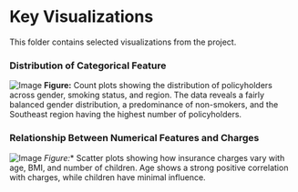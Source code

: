 # Key Visualizations

This folder contains selected visualizations from the project.

### Distribution of Categorical Feature
![Image](https://github.com/user-attachments/assets/00e0d169-a703-4ef0-bc99-1d8ba07029e5)
**Figure:** Count plots showing the distribution of policyholders across gender, smoking status, and region. The data reveals a fairly balanced gender distribution, a predominance of non-smokers, and the Southeast region having the highest number of policyholders.

### Relationship Between Numerical Features and Charges
![Image](https://github.com/user-attachments/assets/0f5521a0-31c1-4625-84e3-676d2c9905c3)
*Figure:** Scatter plots showing how insurance charges vary with age, BMI, and number of children. Age shows a strong positive correlation with charges, while children have minimal influence.
